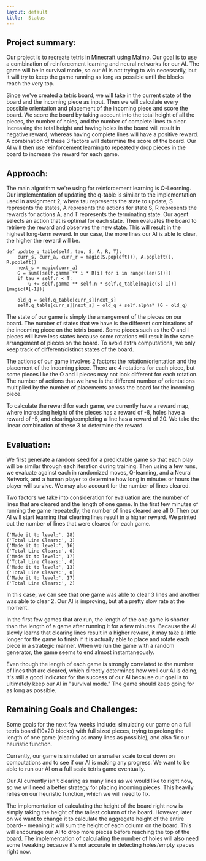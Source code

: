 ```yaml
---
layout: default
title:  Status
---
```


## Project summary:

Our project is to recreate tetris in Minecraft using Malmo. Our goal is to use a combination of reinforcement learning and neural networks for our AI. The game will be in survival mode, so our AI is not trying to win necessarily, but it will try to keep the game running as long as possible until the blocks reach the very top. 

Since we've created a tetris board, we will take in the current state of the board and the incoming piece as input. Then we will calculate every possible orientation and placement of the incoming piece and score the board. We score the board by taking account into the total height of all the pieces, the number of holes, and the number of complete lines to clear. Increasing the total height and having holes in the board will result in negative reward, whereas having complete lines will have a positive reward. A combination of these 3 factors will determine the score of the board. Our AI will then use reinforcement learning to repeatedly drop pieces in the board to increase the reward for each game.

## Approach:

The main algorithm we're using for reinforcement learning is Q-Learning. Our implementation of updating the q-table is similar to the implementation used in assignment 2, where tau represents the state to update, S represents the states, A represents the actions for state S, R represents the rewards for actions A, and T represents the terminating state. Our agent selects an action that is optimal for each state. Then evaluates the board to retrieve the reward and observes the new state. This will result in the highest long-term reward. In our case, the more lines our AI is able to clear, the higher the reward will be.

    def update_q_table(self, tau, S, A, R, T):
        curr_s, curr_a, curr_r = magic(S.popleft()), A.popleft(), R.popleft()
        next_s = magic(curr_a)
        G = sum([self.gamma ** i * R[i] for i in range(len(S))])
        if tau + self.n < T:
            G += self.gamma ** self.n * self.q_table[magic(S[-1])][magic(A[-1])]
        
        old_q = self.q_table[curr_s][next_s]
        self.q_table[curr_s][next_s] = old_q + self.alpha* (G - old_q)

The state of our game is simply the arrangement of the pieces on our board. The number of states that we have is the different combinations of the incoming piece on the tetris board. Some pieces such as the O and I pieces will have less states because some rotations will result in the same arrangement of pieces on the board. To avoid extra computations, we only keep track of different/distinct states of the board.

The actions of our game involves 2 factors: the rotation/orientation and the placement of the incoming piece. There are 4 rotations for each piece, but some pieces like the O and I pieces may not look different for each rotation. The number of actions that we have is the different number of orientations multiplied by the number of placements across the board for the incoming piece.

To calculate the reward for each game, we currently have a reward map, where increasing height of the pieces has a reward of -8, holes have a reward of -5, and clearing/completing a line has a reward of 20. We take the linear combination of these 3 to determine the reward.

## Evaluation:

We first generate a random seed for a predictable game so that each play will be similar through each iteration during training.  Then using a few runs, we evaluate against each in randomized moves, Q-learning, and a Neural Network, and a human player to determine how long in minutes or hours the player will survive.  We may also account for the number of lines cleared.

Two factors we take into consideration for evaluation are: the number of lines that are cleared and the length of one game. In the first few minutes of running the game repeatedly, the number of lines cleared are all 0. Then our AI will start learning that clearing lines result in a higher reward. We printed out the number of lines that were cleared for each game. 

    ('Made it to level:', 28)
    ('Total Line Clears:', 3)
    ('Made it to level:', 16)
    ('Total Line Clears:', 0)
    ('Made it to level:', 17)
    ('Total Line Clears:', 0)
    ('Made it to level:', 13)
    ('Total Line Clears:', 0)
    ('Made it to level:', 17)
    ('Total Line Clears:', 2)

In this case, we can see that one game was able to clear 3 lines and another was able to clear 2. Our AI is improving, but at a pretty slow rate at the moment. 

In the first few games that are run, the length of the one game is shorter than the length of a game after running it for a few minutes. Because the AI slowly learns that clearing lines result in a higher reward, it may take a little longer for the game to finish if it is actually able to place and rotate each piece in a strategic manner. When we run the game with a random generator, the game seems to end almost instantaneously.

Even though the length of each game is strongly correlated to the number of lines that are cleared, which directly determines how well our AI is doing, it's still a good indicator for the success of our AI because our goal is to ultimately keep our AI in "survival mode." The game should keep going for as long as possible.

## Remaining Goals and Challenges:

Some goals for the next few weeks include: simulating our game on a full tetris board (10x20 blocks) with full sized pieces, trying to prolong the length of one game (clearing as many lines as possible), and also fix our heuristic function. 

Currently, our game is simulated on a smaller scale to cut down on computations and to see if our AI is making any progress. We want to be able to run our AI on a full scale tetris game eventually. 

Our AI currently isn't clearing as many lines as we would like to right now, so we will need a better strategy for placing incoming pieces. This heavily relies on our heuristic function, which we will need to fix.

The implementation of calculating the height of the board right now is simply taking the height of the tallest column of the board. However, later on we want to change it to calculate the aggregate height of the entire board-- meaning it will sum the height of each column on the board. This will encourage our AI to drop more pieces before reaching the top of the board. The implementation of calculating the number of holes will also need some tweaking because it's not accurate in detecting holes/empty spaces right now. 
